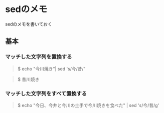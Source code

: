 # sedのメモ

sedのメモを書いておく

## 基本

### マッチした文字列を置換する

> $ echo "今川焼き"| sed 's/今/昔/'

> $ 昔川焼き

### マッチした文字列をすべて置換する

>$ echo "今日、今井と今川の土手で今川焼きを食べた" | sed 's/今/昔/g'


